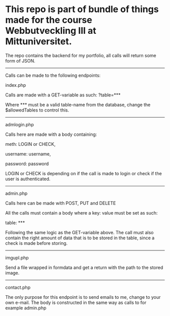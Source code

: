 # This repo is part of bundle of things made for the course Webbutveckling III at Mittuniversitet.

The repo contains the backend for my portfolio, all calls will return some form of JSON.

***

Calls can be made to the following endpoints:

index.php

Calls are made with a GET-variable as such: ?table=***

Where *** must be a valid table-name from the database, change the $allowedTables to control this.

***

admlogin.php

Calls here are made with a body containing:

meth: LOGIN or CHECK,

username: username,

password: password

LOGIN or CHECK is depending on if the call is made to login or check if the user is authenticated.

***

admin.php

Calls here can be made with POST, PUT and DELETE

All the calls must contain a body where a key: value must be set as such:

table: ***

Following the same logic as the GET-variable above. The call must also contain the right amount of data that is to be stored in the table, since a check is made before storing.

***

imgupl.php

Send a file wrapped in formdata and get a return with the path to the stored image.

***

contact.php

The only purpose for this endpoint is to send emails to me, change to your own e-mail. The body is constructed in the same way as calls to for example admin.php
